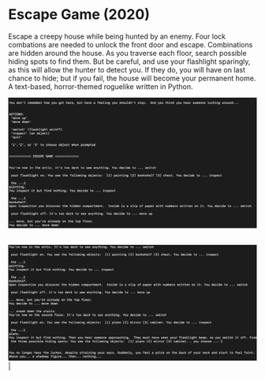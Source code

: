 # Escape Game (2020)
Escape a creepy house while being hunted by an enemy.  Four lock combations are needed to unlock the front door and escape.  Combinations are hidden around the house.  As you traverse each floor, search possible hiding spots to find them.  But be careful, and use your flashlight sparingly, as this will allow the hunter to detect you.  If they do, you will have on last chance to hide; but if you fail, the house will become your permanent home.  A text-based, horror-themed roguelike written in Python.

![](resources/img/escapegame01.png)
&nbsp;
<br>

![](resources/img/escapegame02.png)|
